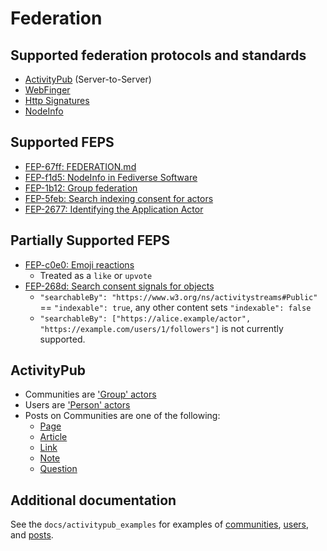 # Federation

## Supported federation protocols and standards

- [ActivityPub](https://www.w3.org/TR/activitypub/) (Server-to-Server)
- [WebFinger](https://webfinger.net/)
- [Http Signatures](https://datatracker.ietf.org/doc/html/draft-cavage-http-signatures)
- [NodeInfo](https://nodeinfo.diaspora.software/)

## Supported FEPS

- [FEP-67ff: FEDERATION.md](https://codeberg.org/fediverse/fep/src/branch/main/fep/67ff/fep-67ff.md)
- [FEP-f1d5: NodeInfo in Fediverse Software](https://codeberg.org/fediverse/fep/src/branch/main/fep/f1d5/fep-f1d5.md)
- [FEP-1b12: Group federation](https://codeberg.org/fediverse/fep/src/branch/main/fep/1b12/fep-1b12.md)
- [FEP-5feb: Search indexing consent for actors](https://codeberg.org/fediverse/fep/src/branch/main/fep/5feb/fep-5feb.md)
- [FEP-2677: Identifying the Application Actor](https://codeberg.org/fediverse/fep/src/branch/main/fep/2677/fep-2677.md)

## Partially Supported FEPS

- [FEP-c0e0: Emoji reactions](https://codeberg.org/fediverse/fep/src/branch/main/fep/c0e0/fep-c0e0.md)
  - Treated as a `like` or `upvote`
- [FEP-268d: Search consent signals for objects](https://codeberg.org/fediverse/fep/src/branch/main/fep/268d/fep-268d.md)
  - `"searchableBy": "https://www.w3.org/ns/activitystreams#Public"` == `"indexable": true`, any other content sets `"indexable": false`
  - `"searchableBy": ["https://alice.example/actor", "https://example.com/users/1/followers"]` is not currently supported.

## ActivityPub

- Communities are ['Group' actors](https://www.w3.org/TR/activitystreams-vocabulary/#dfn-group)
- Users are ['Person' actors](https://www.w3.org/TR/activitystreams-vocabulary/#dfn-person)
- Posts on Communities are one of the following:
  - [Page](https://www.w3.org/TR/activitystreams-vocabulary/#dfn-page)
  - [Article](https://www.w3.org/TR/activitystreams-vocabulary/#dfn-article)
  - [Link](https://www.w3.org/TR/activitystreams-vocabulary/#dfn-link)
  - [Note](https://www.w3.org/TR/activitystreams-vocabulary/#dfn-note)
  - [Question](https://www.w3.org/TR/activitystreams-vocabulary/#dfn-question)

## Additional documentation

See the `docs/activitypub_examples` for examples of [communities](./docs/activitypub_examples/communities.md), [users](./docs/activitypub_examples/users.md), and [posts](./docs/activitypub_examples/posts.md).